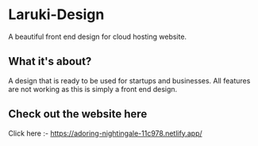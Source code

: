 # Laruki-Design
A beautiful front end design for cloud hosting website.

## What it's about?
A design that is ready to be used for startups and businesses. All features are not working as this is simply a front end design.

## Check out the website here
Click here :- https://adoring-nightingale-11c978.netlify.app/
